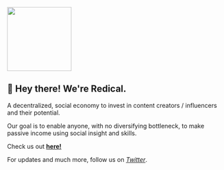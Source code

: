 <img height="150" width="150" src="https://i.ibb.co/vwDnqVm/Thumbnail.png" />

## 👋 Hey there! We're Redical.

A decentralized, social economy to invest in content creators / influencers and their potential.  

Our goal is to enable anyone, with no diversifying bottleneck, to make passive income using social insight and skills.

Check us out [**here!**](https://redical.io)

For updates and much more, follow us on [*Twitter*](https://twitter.com/RedicalHQ).

